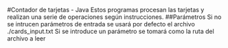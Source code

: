 #Contador de tarjetas - Java
Estos programas procesan las tarjetas y realizan una serie de operaciones según instrucciones.
##Parámetros
Si no se intrucen parámetros de entrada se usará por defecto el archivo ./cards_input.txt
Si se introduce un parámetro se tomará como la ruta del archivo a leer
